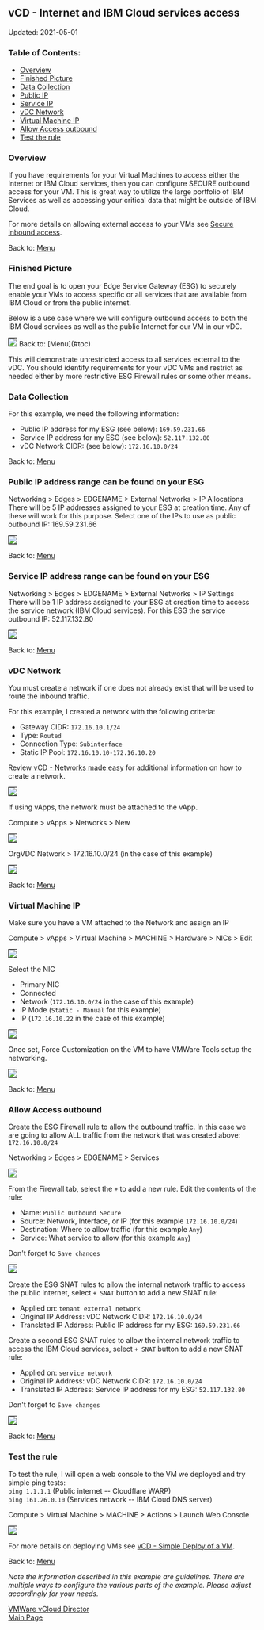 ## vCD - Internet and IBM Cloud services access

Updated: 2021-05-01 

### <a name="toc"></a>Table of Contents:
  - [Overview](#overview)
  - [Finished Picture](#finished)
  - [Data Collection](#data)
  - [Public IP](#publicip)
  - [Service IP](#serviceip)
  - [vDC Network](#vdcnetwork)
  - [Virtual Machine IP](#vmip)
  - [Allow Access outbound](#allow)
  - [Test the rule](#test)

###  <a name="overview"></a>Overview

If you have requirements for your Virtual Machines to access either the Internet or IBM Cloud services, then you can configure SECURE outbound access for your VM.  This is great way to utilize the large portfolio of IBM Services as well as accessing your critical data that might be outside of IBM Cloud.

For more details on allowing external access to your VMs see [Secure inbound access](https://ibm-vmwaresolutions.github.io/vcd/inbound).

Back to: [Menu](#toc)

### <a name="finished"></a>Finished Picture

The end goal is to open your Edge Service Gateway (ESG) to securely enable your VMs to access specific or all services that are available from IBM Cloud or from the public internet.

Below is a use case where we will configure outbound access to both the IBM Cloud services as well as the public Internet for our VM in our vDC.   

<img src="images/1-complete.png" style="border: 1px solid black">
Back to: [Menu](#toc)

This will demonstrate unrestricted access to all services external to the vDC.  You should identify requirements for your vDC VMs and restrict as needed either by more restrictive ESG Firewall rules or some other means.

### <a name="data"></a>Data Collection 

For this example, we need the following information:
- Public IP address for my ESG (see below): `169.59.231.66`
- Service IP address for my ESG (see below): `52.117.132.80`
- vDC Network CIDR: (see below): `172.16.10.0/24`

Back to: [Menu](#toc)

### <a name="publicip"></a>Public IP address range can be found on your ESG

Networking > Edges > EDGENAME > External Networks > IP Allocations<br>
There will be 5 IP addresses assigned to your ESG at creation time.  Any of these will work for this purpose.  Select one of the IPs to use as public outbound IP:  169.59.231.66

<img src="images/2-esg-publicips.png" style="border: 1px solid black">

Back to: [Menu](#toc)

### <a name="publicip"></a>Service IP address range can be found on your ESG

Networking > Edges > EDGENAME > External Networks > IP Settings<br>
There will be 1 IP address assigned to your ESG at creation time to access the service network (IBM Cloud services).  For this ESG the service outbound IP:  52.117.132.80

<img src="images/2-esg-serviceip.png" style="border: 1px solid black">

Back to: [Menu](#toc)

### <a name="vdcnetwork"></a>vDC Network

You must create a network if one does not already exist that will be used to route the inbound traffic.

For this example, I created a network with the following criteria:
- Gateway CIDR: `172.16.10.1/24`
- Type: `Routed`
- Connection Type: `Subinterface`
- Static IP Pool: `172.16.10.10-172.16.10.20`

Review [vCD -   Networks made easy](https://ibm-vmwaresolutions.github.io/vcd/network101/) for additional information on how to create a network.

<img src="images/3-network.png" style="border: 1px solid black">

If using vApps, the network must be attached to the vApp.  

Compute > vApps > Networks > New

<img src="images/4-vapp-network.png" style="border: 1px solid black">

OrgVDC Network > 172.16.10.0/24 (in the case of this example)

<img src="images/5-vapp-network.png" style="border: 1px solid black">

Back to: [Menu](#toc)

### <a name="vmip"></a>Virtual Machine IP

Make sure you have a VM attached to the Network and assign an IP

Compute > vApps > Virtual Machine > MACHINE > Hardware > NICs > Edit

<img src="images/6-vm-network.png" style="border: 1px solid black">

Select the NIC
- Primary NIC
- Connected
- Network (`172.16.10.0/24` in the case of this example)
- IP Mode (`Static - Manual` for this example)
- IP (`172.16.10.22` in the case of this example)

<img src="images/7-vm-network.png" style="border: 1px solid black">

Once set, Force Customization on the VM to have VMWare Tools setup the networking.

<img src="images/8-vm-poweron.png" style="border: 1px solid black">

Back to: [Menu](#toc)

### <a name="allow"></a>Allow Access outbound

Create the ESG Firewall rule to allow the outbound traffic.  In this case we are going to allow ALL traffic from the network that was created above: `172.16.10.0/24` 

Networking > Edges > EDGENAME > Services<br>

<img src="images/9-esg-firewall.png" style="border: 1px solid black">

From the Firewall tab, select the `+` to add a new rule.  Edit the contents of the rule:
- Name: `Public Outbound Secure`
- Source: Network, Interface, or IP (for this example `172.16.10.0/24`)
- Destination: Where to allow traffic (for this example `Any`)
- Service: What service to allow (for this example `Any`)

Don't forget to `Save changes`

<img src="images/10-esg-firewall.png" style="border: 1px solid black">

Create the ESG SNAT rules to allow the internal network traffic to access the public internet, select `+ SNAT` button to add a new SNAT rule:
- Applied on: `tenant external network`
- Original IP Address: vDC Network CIDR: `172.16.10.0/24`
- Translated IP Address: Public IP address for my ESG: `169.59.231.66`

Create a second ESG SNAT rules to allow the internal network traffic to access the IBM Cloud services, select `+ SNAT` button to add a new SNAT rule:
- Applied on: `service network`
- Original IP Address: vDC Network CIDR: `172.16.10.0/24`
- Translated IP Address: Service IP address for my ESG: `52.117.132.80`

Don't forget to `Save changes`

<img src="images/11-esg-dnat.png" style="border: 1px solid black">

Back to: [Menu](#toc)

### <a name="test"></a>Test the rule

To test the rule, I will open a web console to the VM we deployed and try simple ping tests:<br>
`ping 1.1.1.1` (Public internet -- Cloudflare WARP)<br>
`ping 161.26.0.10` (Services network -- IBM Cloud DNS server)

Compute > Virtual Machine > MACHINE > Actions > Launch Web Console

<img src="images/12-test.png" style="border: 1px solid black">

For more details on deploying VMs see [vCD - Simple Deploy of a VM](https://ibm-vmwaresolutions.github.io/vcd/vm101/).

Back to: [Menu](#toc)

_Note the information described in this example are guidelines.  There are multiple ways to configure the various parts of the example.  Please adjust accordingly for your needs._ 

[VMWare vCloud Director](https://ibm-vmwaresolutions.github.io/vcd/)<br/>
[Main Page](https://ibm-vmwaresolutions.github.io)

